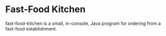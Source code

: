 # Fast-Food Kitchen
fast-food-kitchen is a small, in-console, Java program for ordering from a fast-food establishment.
